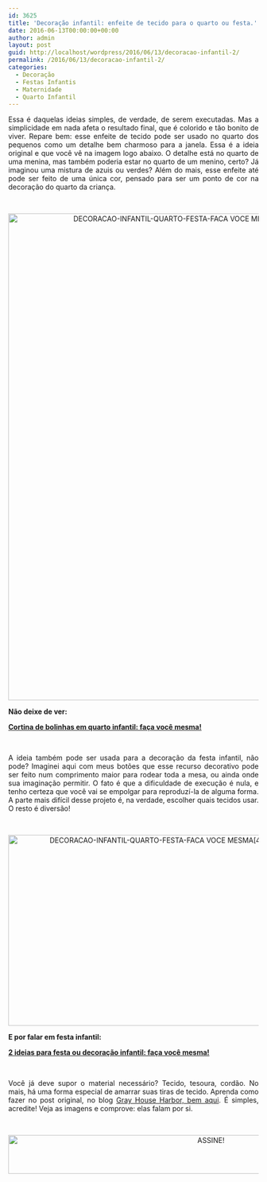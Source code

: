 ```yaml
---
id: 3625
title: 'Decoração infantil: enfeite de tecido para o quarto ou festa.'
date: 2016-06-13T00:00:00+00:00
author: admin
layout: post
guid: http://localhost/wordpress/2016/06/13/decoracao-infantil-2/
permalink: /2016/06/13/decoracao-infantil-2/
categories:
  - Decoração
  - Festas Infantis
  - Maternidade
  - Quarto Infantil
---
```

<p style="text-align: justify;">
  Essa é daquelas ideias simples, de verdade, de serem executadas. Mas a simplicidade em nada afeta o resultado final, que é colorido e tão bonito de viver. Repare bem: esse enfeite de tecido pode ser usado no quarto dos pequenos como um detalhe bem charmoso para a janela. Essa é a ideia original e que você vê na imagem logo abaixo. O detalhe está no quarto de uma menina, mas também poderia estar no quarto de um menino, certo? Já imaginou uma mistura de azuis ou verdes? Além do mais, esse enfeite até pode ser feito de uma única cor, pensado para ser um ponto de cor na decoração do quarto da criança.
</p>

&nbsp;

<p align="center">
  <img class="alignnone size-full wp-image-12661" src="http://www.trololodemulher.com.br/blog/wp-content/uploads/2016/06/DECORACAO-INFANTIL-QUARTO-FESTA-FACA-VOCE-MESMA3.png" alt="DECORACAO-INFANTIL-QUARTO-FESTA-FACA VOCE MESMA[3]" width="675" height="980" />
</p>

<p style="text-align: left;" align="center">
  <strong>Não deixe de ver:</strong>
</p>

<p style="text-align: left;" align="center">
  <a href="http://www.decoracaodacasa.com/cortina-quarto-infantil/" target="_blank"><strong>Cortina de bolinhas em quarto infantil: faça você mesma!</strong></a>
</p>

&nbsp;

<p style="text-align: justify;">
  A ideia também pode ser usada para a decoração da festa infantil, não pode? Imaginei aqui com meus botões que esse recurso decorativo pode ser feito num comprimento maior para rodear toda a mesa, ou ainda onde sua imaginação permitir. O fato é que a dificuldade de execução é nula, e tenho certeza que você vai se empolgar para reproduzí-la de alguma forma. A parte mais difícil desse projeto é, na verdade, escolher quais tecidos usar. O resto é diversão!
</p>

&nbsp;

<p align="center">
  <img class="alignnone size-full wp-image-12662" src="http://www.trololodemulher.com.br/blog/wp-content/uploads/2016/06/DECORACAO-INFANTIL-QUARTO-FESTA-FACA-VOCE-MESMA4.jpg" alt="DECORACAO-INFANTIL-QUARTO-FESTA-FACA VOCE MESMA[4]" width="580" height="384" />
</p>

<p style="text-align: left;" align="center">
  <strong>E por falar em festa infantil:</strong>
</p>

<p style="text-align: left;" align="center">
  <a href="http://www.decoracaodacasa.com/festa-decoracao-infantil/" target="_blank"><strong>2 ideias para festa ou decoração infantil: faça você mesma!</strong></a>
</p>

&nbsp;

<p style="text-align: justify;">
  Você já deve supor o material necessário? Tecido, tesoura, cordão. No mais, há uma forma especial de amarrar suas tiras de tecido. Aprenda como fazer no post original, no blog <a href="http://greyhouseharbor.com/how-to-make-a-fabric-garland/" target="_blank">Gray House Harbor, bem aqui</a>. É simples, acredite! Veja as imagens e comprove: elas falam por si.
</p>

&nbsp;

<p align="center">
  <a href="http://feedburner.google.com/fb/a/mailverify?uri=blogBichaFemea&loc=en_US" target="_blank"><img class="alignnone size-full wp-image-10439" src="http://www.trololodemulher.com.br/blog/wp-content/uploads/2014/09/ASSINE.png" alt="ASSINE!" width="800" height="78" /></a>
</p>

&nbsp;

&nbsp;